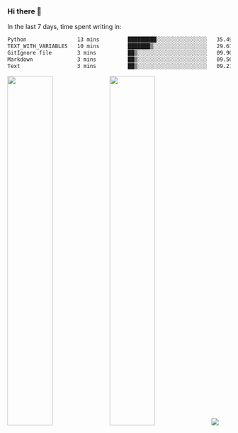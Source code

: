### Hi there 👋

In the last 7 days, time spent writing in:

<!--START_SECTION:waka-->

```txt
Python                13 mins         █████████░░░░░░░░░░░░░░░░   35.49 %
TEXT_WITH_VARIABLES   10 mins         ███████▒░░░░░░░░░░░░░░░░░   29.61 %
GitIgnore file        3 mins          ██▒░░░░░░░░░░░░░░░░░░░░░░   09.90 %
Markdown              3 mins          ██▒░░░░░░░░░░░░░░░░░░░░░░   09.56 %
Text                  3 mins          ██▒░░░░░░░░░░░░░░░░░░░░░░   09.21 %
```

<!--END_SECTION:waka-->

<img src="https://wakatime.com/share/@jimtje/5d0c92de-08f8-4a72-8f2f-6a9693d1e318.svg" width=45% height=45%> <img src="https://wakatime.com/share/@jimtje/501498ae-bda5-4da7-a89d-b40bcdd5556d.svg" width=45% height=45%>
![](https://hit.yhype.me/github/profile?user_id=43537315)
